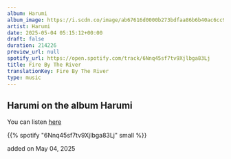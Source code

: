 ```yaml
---
album: Harumi
album_image: https://i.scdn.co/image/ab67616d0000b273bdfaa86b6b40ac6cc94e2820
artist: Harumi
date: 2025-05-04 05:15:12+00:00
draft: false
duration: 214226
preview_url: null
spotify_url: https://open.spotify.com/track/6Nnq45sf7tv9Xjlbga83Lj
title: Fire By The River
translationKey: Fire By The River
type: music
---
```


## Harumi on the album Harumi

You can listen [here](https://open.spotify.com/track/6Nnq45sf7tv9Xjlbga83Lj)

{{% spotify "6Nnq45sf7tv9Xjlbga83Lj" small %}}

added on May 04, 2025